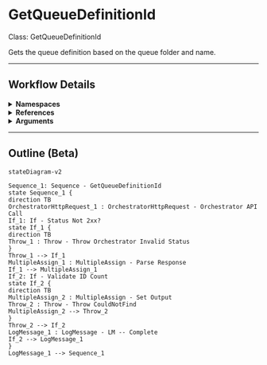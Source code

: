 # GetQueueDefinitionId
Class: GetQueueDefinitionId

Gets the queue definition based on the queue folder and name.

<hr />

## Workflow Details
<details>
    <summary>
    <b>Namespaces</b>
    </summary>

    - System.Activities
- System.Activities.Statements
- System.Activities.Expressions
- System.Activities.Validation
- System.Activities.XamlIntegration
- Microsoft.VisualBasic
- Microsoft.VisualBasic.Activities
- System
- System.Collections
- System.Collections.Generic
- System.Collections.ObjectModel
- System.Data
- System.Diagnostics
- System.Linq
- System.Net.Mail
- System.Xml
- System.Text
- System.Xml.Linq
- UiPath.Core
- UiPath.Core.Activities
- System.Windows.Markup
- GlobalVariablesNamespace
- GlobalConstantsNamespace
- System.Reflection
- System.Runtime.Serialization
- UiPath.Core.Activities.Orchestrator
- Newtonsoft.Json
- Newtonsoft.Json.Linq
- System.Dynamic
- System.ComponentModel
- System.Collections.Specialized
- System.Linq.Expressions


</details>
<details>
    <summary>
    <b>References</b>
    </summary>

    - Microsoft.CSharp
- Microsoft.VisualBasic
- Microsoft.Win32.Primitives
- netstandard
- Newtonsoft.Json
- NPOI
- PresentationFramework
- System
- System.Activities
- System.Collections
- System.Collections.Immutable
- System.Collections.NonGeneric
- System.Collections.Specialized
- System.ComponentModel
- System.ComponentModel.EventBasedAsync
- System.ComponentModel.Primitives
- System.ComponentModel.TypeConverter
- System.Configuration.ConfigurationManager
- System.Console
- System.Core
- System.Data
- System.Data.Common
- System.Linq
- System.Linq.Expressions
- System.Linq.Parallel
- System.Linq.Queryable
- System.Memory
- System.Memory.Data
- System.ObjectModel
- System.Private.CoreLib
- System.Private.DataContractSerialization
- System.Private.ServiceModel
- System.Private.Uri
- System.Reflection.DispatchProxy
- System.Reflection.Metadata
- System.Reflection.TypeExtensions
- System.Runtime.Serialization
- System.Runtime.Serialization.Formatters
- System.Runtime.Serialization.Primitives
- System.Security.Permissions
- System.ServiceModel
- System.ServiceModel.Activities
- System.Xaml
- System.Xml
- System.Xml.Linq
- UiPath.Studio.Constants
- UiPath.System.Activities
- UiPath.Workflow
- WindowsBase


</details>
<details>
    <summary>
    <b>Arguments</b>
    </summary>

    <table><tr><th>Name</th><th>Direction</th><th>Type</th><th>Description</th></tr><tr><td>in_QueueName</td><td>InArgument</td><td>x:String</td><td>The name of the queue to get the id for.</td></tr><tr><td>in_QueueFolder</td><td>InArgument</td><td>x:String</td><td>The folder that houses the queue to get the id for.</td></tr><tr><td>out_Id</td><td>OutArgument</td><td>x:Int32</td><td>The id retrieved.</td></tr></table>
    
</details>

<hr />

## Outline (Beta)

```mermaid
stateDiagram-v2

Sequence_1: Sequence - GetQueueDefinitionId
state Sequence_1 {
direction TB
OrchestratorHttpRequest_1 : OrchestratorHttpRequest - Orchestrator API Call
If_1: If - Status Not 2xx?
state If_1 {
direction TB
Throw_1 : Throw - Throw Orchestrator Invalid Status
}
Throw_1 --> If_1
MultipleAssign_1 : MultipleAssign - Parse Response
If_1 --> MultipleAssign_1
If_2: If - Validate ID Count
state If_2 {
direction TB
MultipleAssign_2 : MultipleAssign - Set Output
Throw_2 : Throw - Throw CouldNotFind
MultipleAssign_2 --> Throw_2
}
Throw_2 --> If_2
LogMessage_1 : LogMessage - LM -- Complete
If_2 --> LogMessage_1
}
LogMessage_1 --> Sequence_1
```
